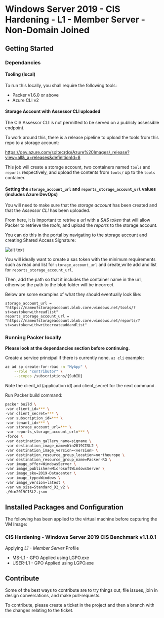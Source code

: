 # Windows Server 2019 - CIS Hardening - L1 - Member Server - Non-Domain Joined

## Getting Started

### Dependancies

#### Tooling (local)

To run this locally, you shall require the following tools:

* Packer v1.6.0 or above
* Azure CLI v2

#### Storage Account with Assessor CLI uploaded

The CIS Assessor CLI is not permitted to be served on a publicly assessible endpoint.

To work around this, there is a release pipeline to upload the tools from this repo to a storage account:

<https://dev.azure.com/soltecrdg/Azure%20Images/_release?view=all&_a=releases&definitionId=8>

This job will create a storage account, two containers named `tools` and `reports` respectively,
and upload the contents from `tools/` up to the `tools` container.

#### Setting the `storage_account_url` and `reports_storage_account_url` values (includes Azure DevOps)

You will need to make sure that the *storage account* has been created and that the *Assessor CLI* has been uploaded.

From here, it is important to retrive a *url* with a *SAS token* that will allow Packer to retrieve the *tools*, and upload the *reports* to the storage account.

You can do this in the portal by navigating to the storage account and creating Shared Access Signature:

![alt text](../img/sas.PNG)

You will ideally want to create a sas token with the minimum requirements such as read and
list for `storage_account_url` and create,write add and list for `reports_storage_account_url`.

Then, add the path so that it includes the container name in the url, otherwise the path to the blob folder will be incorrect.

Below are some examples of what they should eventually look like:

```env
storage_account_url = "https://nameofstorageaccount.blob.core.windows.net/tools/?st=sastokenwithreadlist"
reports_storage_account_url = "https://nameofstorageaccount.blob.core.windows.net/reports/?st=sastokenwithwritecreateaddandlist"
```

### Running Packer locally

**Please look at the dependancies section before continuing.**

Create a service principal if there is currently none. `az cli` example:

```bash
az ad sp create-for-rbac -n "MyApp" \
    --role "contributor" \
    --scopes /subscriptions/{SubID}
```

Note the client_id (application id) and client_secret for the next command.

Run Packer build command:

```bash
packer build \
-var client_id=*** \
-var client_secret=*** \
-var subscription_id=*** \
-var tenant_id=*** \
-var storage_account_url=*** \
-var reports_storage_account_url=*** \
-force \
-var destination_gallery_name=signame \
-var destination_image_name=Win2019CISL2 \
-var destination_image_version=<version> \
-var destination_resource_group_location=northeurope \
-var destination_resource_group_name=Packer-RG \
-var image_offer=WindowsServer \
-var image_publisher=MicrosoftWindowsServer \
-var image_sku=2019-Datacenter \
-var image_type=Windows \
-var image_version=latest \
-var vm_size=Standard_D2_v2 \
./Win2019CISL2.json
```

## Installed Packages and Configuration

The following has been applied to the virtual machine before capturing the VM Image:

### CIS Hardening - Windows Server 2019 CIS Benchmark v1.1.0.1

Applying *L1 - Member Server* Profile

* MS-L1 - GPO Applied using LGPO.exe
* USER-L1 - GPO Applied using LGPO.exe

## Contribute

Some of the best ways to contribute are to try things out, file issues, join in design conversations, and make pull-requests.

To contribute, please create a ticket in the project and then a branch with the changes relating to the ticket.
